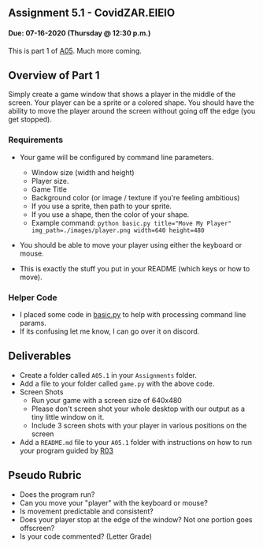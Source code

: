 ## Assignment 5.1 - CovidZAR.EIEIO
#### Due: 07-16-2020 (Thursday @ 12:30 p.m.)

This is part 1 of [A05](../A05/README.md). Much more coming.

## Overview of Part 1

Simply create a game window that shows a player in the middle of the screen. Your player can be a sprite or a colored shape. You should have the ability to move the player around the screen without going off the edge (you get stopped).


### Requirements
- Your game will be configured by command line parameters.
  - Window size (width and height)
  - Player size.
  - Game Title
  - Background color (or image / texture if you're feeling ambitious)
  - If you use a sprite, then path to your sprite.
  - If you use a shape, then the color of your shape.
  - Example command: `python basic.py title="Move My Player" img_path=./images/player.png width=640 height=480`

- You should be able to move your player using either the keyboard or mouse.
- This is exactly the stuff you put in your README (which keys or how to move).


### Helper Code

- I placed some code in [basic.py](basic.py) to help with processing command line params.
- If its confusing let me know, I can go over it on discord.


## Deliverables

- Create a folder called `A05.1` in your `Assignments` folder.
- Add a file to your folder called `game.py` with the above code.
- Screen Shots
  - Run your game with a screen size of 640x480
  - Please don't screen shot your whole desktop with our output as a tiny little window on it.
  - Include 3 screen shots with your player in various positions on the screen
- Add a `README.md` file to your `A05.1` folder with instructions on how to run your program guided by [R03](../../Resources/R03/README.md)


## Pseudo Rubric

- Does the program run?
- Can you move your "player" with the keyboard or mouse?
- Is movement predictable and consistent?
- Does your player stop at the edge of the window? Not one portion goes offscreen?
- Is your code commented? (Letter Grade)


